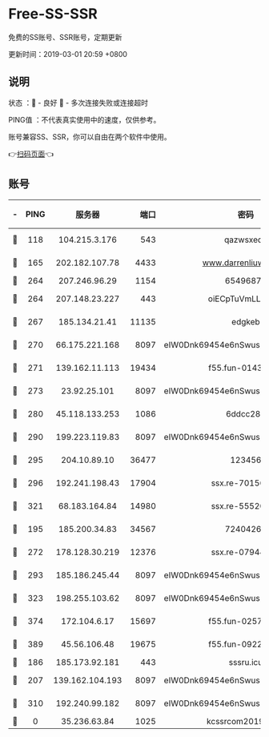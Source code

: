 # Free-SS-SSR

免费的SS账号、SSR账号，定期更新

更新时间：2019-03-01 20:59 +0800

## 说明

状态     ：🙂 - 良好 🙁 - 多次连接失败或连接超时

PING值   ：不代表真实使用中的速度，仅供参考。

账号兼容SS、SSR，你可以自由在两个软件中使用。

👉[扫码页面](https://liesauer.github.io/free-ss-ssr.github.io/)👈

## 账号

|-|PING|服务器|端口|密码|加密方式|区域|
|:----:|:----:|:-----:|-----:|:----:|:----:|:----:|
|🙂|118|104.215.3.176|543|qazwsxedc|aes-256-gcm|JP|
|🙂|165|202.182.107.78|4433|www.darrenliuwei.com|aes-256-cfb|JP|
|🙂|264|207.246.96.29|1154|65496879|chacha20|US|
|🙂|264|207.148.23.227|443|oiECpTuVmLLxk4Ts|aes-256-cfb|US|
|🙂|267|185.134.21.41|11135|edgkeb|aes-256-cfb|GB|
|🙂|270|66.175.221.168|8097|eIW0Dnk69454e6nSwuspv9DmS201tQ0D|aes-256-cfb|US|
|🙂|271|139.162.11.113|19434|f55.fun-01439275|aes-256-cfb|SG|
|🙂|273|23.92.25.101|8097|eIW0Dnk69454e6nSwuspv9DmS201tQ0D|aes-256-cfb|US|
|🙂|280|45.118.133.253|1086|6ddcc286|aes-256-cfb|SG|
|🙂|290|199.223.119.83|8097|eIW0Dnk69454e6nSwuspv9DmS201tQ0D|aes-256-cfb|US|
|🙂|295|204.10.89.10|36477|123456|aes-256-cfb|US|
|🙂|296|192.241.198.43|17904|ssx.re-70156249|aes-256-cfb|US|
|🙂|321|68.183.164.84|14980|ssx.re-55520549|aes-256-cfb|US|
|🙂|195|185.200.34.83|34567|72404265|aes-256-cfb|US|
|🙂|272|178.128.30.219|12376|ssx.re-07944813|aes-256-cfb|SG|
|🙂|293|185.186.245.44|8097|eIW0Dnk69454e6nSwuspv9DmS201tQ0D|aes-256-cfb|NL|
|🙂|323|198.255.103.62|8097|eIW0Dnk69454e6nSwuspv9DmS201tQ0D|aes-256-cfb|US|
|🙂|374|172.104.6.17|15697|f55.fun-02577821|aes-256-cfb|US|
|🙂|389|45.56.106.48|19675|f55.fun-09223819|aes-256-cfb|US|
|🙁|186|185.173.92.181|443|sssru.icu|rc4-md5|RU|
|🙁|207|139.162.104.193|8097|eIW0Dnk69454e6nSwuspv9DmS201tQ0D|aes-256-cfb|JP|
|🙁|310|192.240.99.182|8097|eIW0Dnk69454e6nSwuspv9DmS201tQ0D|aes-256-cfb|US|
|🙁|0|35.236.63.84|1025|kcssrcom20190301|rc4-md5|US|

